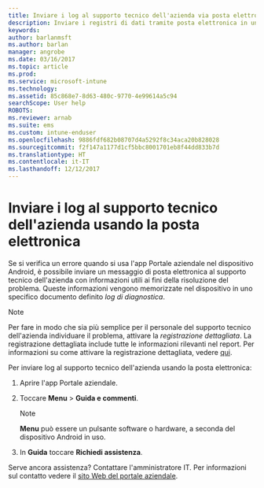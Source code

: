 ```yaml
---
title: Inviare i log al supporto tecnico dell'azienda via posta elettronica | Microsoft Docs
description: Inviare i registri di dati tramite posta elettronica in un dispositivo Android
keywords: 
author: barlanmsft
ms.author: barlan
manager: angrobe
ms.date: 03/16/2017
ms.topic: article
ms.prod: 
ms.service: microsoft-intune
ms.technology: 
ms.assetid: 85c868e7-8d63-480c-9770-4e99614a5c94
searchScope: User help
ROBOTS: 
ms.reviewer: arnab
ms.suite: ems
ms.custom: intune-enduser
ms.openlocfilehash: 9886fdf682b08707d4a5292f8c34aca20b828028
ms.sourcegitcommit: f2f147a1177d1cf5bbc8001701eb8f44dd833b7d
ms.translationtype: HT
ms.contentlocale: it-IT
ms.lasthandoff: 12/12/2017
---
```

# <a name="send-logs-to-your-company-support-using-email"></a>Inviare i log al supporto tecnico dell'azienda usando la posta elettronica

Se si verifica un errore quando si usa l'app Portale aziendale nel dispositivo Android, è possibile inviare un messaggio di posta elettronica al supporto tecnico dell'azienda con informazioni utili ai fini della risoluzione del problema. Queste informazioni vengono memorizzate nel dispositivo in uno specifico documento definito _log di diagnostica_.

> [!Note]
> Per fare in modo che sia più semplice per il personale del supporto tecnico dell'azienda individuare il problema, attivare la _registrazione dettagliata_. La registrazione dettagliata include tutte le informazioni rilevanti nel report. Per informazioni su come attivare la registrazione dettagliata, vedere [qui](use-verbose-logging-to-help-your-it-administrator-fix-device-issues-android.md).

Per inviare log al supporto tecnico dell'azienda usando la posta elettronica:

1.  Aprire l'app Portale aziendale.

2.  Toccare **Menu** >  **Guida e commenti**.

    > [!NOTE]
    > **Menu** può essere un pulsante software o hardware, a seconda del dispositivo Android in uso.

3.  In **Guida** toccare **Richiedi assistenza**.

Serve ancora assistenza? Contattare l'amministratore IT. Per informazioni sul contatto vedere il [sito Web del portale aziendale](https://portal.manage.microsoft.com#HelpDeskDialog).
